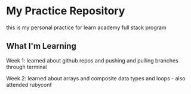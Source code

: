 # My Practice Repository
this is my personal practice for learn academy full stack program

## What I'm Learning
Week 1: learned about github repos and pushing and pulling branches through terminal

Week 2: learned about arrays and composite data types and loops
        - also attended rubyconf